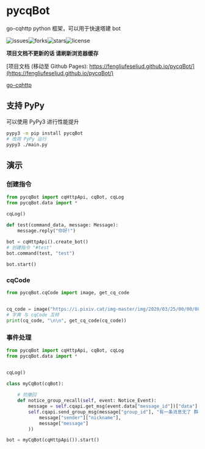 # pycqBot

go-cqhttp python 框架，可以用于快速塔建 bot

![issues](https://img.shields.io/github/issues/FengLiuFeseliud/pycqBot)![forks](https://img.shields.io/github/forks/FengLiuFeseliud/pycqBot)![stars](https://img.shields.io/github/stars/FengLiuFeseliud/pycqBot)![license](https://img.shields.io/github/license/FengLiuFeseliud/pycqBot)

**项目文档不更新的话 请刷新浏览器缓存**

[项目文档 (移动至 Github Pages): https://fengliufeseliud.github.io/pycqBot/](https://fengliufeseliud.github.io/pycqBot/)

[go-cqhttp](https://github.com/Mrs4s/go-cqhttp)

## 支持 PyPy

可以使用 PyPy3 进行性能提升

```bash
pypy3 -m pip install pycqBot
# 改用 PyPy 运行
pypy3 ./main.py
```

## 演示

### 创建指令

```python
from pycqBot import cqHttpApi, cqBot, cqLog
from pycqBot.data import *

cqLog()

def test(command_data, message: Message):
    message.reply("你好!")
 
bot = cqHttpApi().create_bot()
# 创建指令 "#test"
bot.command(test, "test")

bot.start()
```

### cqCode

```python
from pycqBot.cqCode import image, get_cq_code


cq_code = image("https://i.pixiv.cat/img-master/img/2020/03/25/00/00/08/80334602_p0_master1200.jpg")
# 字典 与 cqCode 互转
print(cq_code, "\n\n", get_cq_code(cq_code))
```

### 事件处理

```python
from pycqBot import cqHttpApi, cqBot, cqLog
from pycqBot.data import *


cqLog()

class myCqBot(cqBot):
    
    # 防撤回
    def notice_group_recall(self, event: Notice_Event):
        message = self.cqapi.get_msg(event.data["message_id"])["data"]
        self.cqapi.send_group_msg(message["group_id"], "有一条消息无了 群友还没看清楚呢！ %s：%s" % ( 
            message["sender"]["nickname"],
            message["message"]
        ))

bot = myCqBot(cqHttpApi()).start()
```
